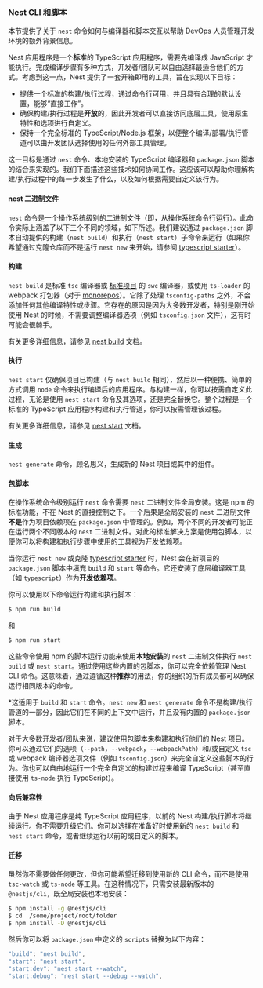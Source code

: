 ### Nest CLI 和脚本

本节提供了关于 `nest` 命令如何与编译器和脚本交互以帮助 DevOps 人员管理开发环境的额外背景信息。

Nest 应用程序是一个**标准**的 TypeScript 应用程序，需要先编译成 JavaScript 才能执行。完成编译步骤有多种方式，开发者/团队可以自由选择最适合他们的方式。考虑到这一点，Nest 提供了一套开箱即用的工具，旨在实现以下目标：

- 提供一个标准的构建/执行过程，通过命令行可用，并且具有合理的默认设置，能够“直接工作”。
- 确保构建/执行过程是**开放**的，因此开发者可以直接访问底层工具，使用原生特性和选项进行自定义。
- 保持一个完全标准的 TypeScript/Node.js 框架，以便整个编译/部署/执行管道可以由开发团队选择使用的任何外部工具管理。

这一目标是通过 `nest` 命令、本地安装的 TypeScript 编译器和 `package.json` 脚本的结合来实现的。我们下面描述这些技术如何协同工作。这应该可以帮助你理解构建/执行过程中的每一步发生了什么，以及如何根据需要自定义该行为。

#### nest 二进制文件

`nest` 命令是一个操作系统级别的二进制文件（即，从操作系统命令行运行）。此命令实际上涵盖了以下三个不同的领域，如下所述。我们建议通过 `package.json` 脚本自动提供的构建（`nest build`）和执行（`nest start`）子命令来运行（如果你希望通过克隆仓库而不是运行 `nest new` 来开始，请参阅 [typescript starter](https://github.com/nestjs/typescript-starter)）。

#### 构建

`nest build` 是标准 `tsc` 编译器或 [标准项目](https://docs.nestjs.com/cli/overview#project-structure) 的 `swc` 编译器，或使用 `ts-loader` 的 webpack 打包器（对于 [monorepos](https://docs.nestjs.com/cli/overview#project-structure)）。它除了处理 `tsconfig-paths` 之外，不会添加任何其他编译特性或步骤。它存在的原因是因为大多数开发者，特别是刚开始使用 Nest 的时候，不需要调整编译器选项（例如 `tsconfig.json` 文件），这有时可能会很棘手。

有关更多详细信息，请参见 [nest build](https://docs.nestjs.com/cli/usages#nest-build) 文档。

#### 执行

`nest start` 仅确保项目已构建（与 `nest build` 相同），然后以一种便携、简单的方式调用 `node` 命令来执行编译后的应用程序。与构建一样，你可以按需自定义此过程，无论是使用 `nest start` 命令及其选项，还是完全替换它。整个过程是一个标准的 TypeScript 应用程序构建和执行管道，你可以按需管理该过程。

有关更多详细信息，请参见 [nest start](https://docs.nestjs.com/cli/usages#nest-start) 文档。

#### 生成

`nest generate` 命令，顾名思义，生成新的 Nest 项目或其中的组件。

#### 包脚本

在操作系统命令级别运行 `nest` 命令需要 `nest` 二进制文件全局安装。这是 npm 的标准功能，不在 Nest 的直接控制之下。一个后果是全局安装的 `nest` 二进制文件**不是**作为项目依赖项在 `package.json` 中管理的。例如，两个不同的开发者可能正在运行两个不同版本的 `nest` 二进制文件。对此的标准解决方案是使用包脚本，以便你可以将构建和执行步骤中使用的工具视为开发依赖项。

当你运行 `nest new` 或克隆 [typescript starter](https://github.com/nestjs/typescript-starter) 时，Nest 会在新项目的 `package.json` 脚本中填充 `build` 和 `start` 等命令。它还安装了底层编译器工具（如 `typescript`）作为**开发依赖项**。

你可以使用以下命令运行构建和执行脚本：

```bash
$ npm run build
```

和

```bash
$ npm run start
```

这些命令使用 npm 的脚本运行功能来使用**本地安装**的 `nest` 二进制文件执行 `nest build` 或 `nest start`。通过使用这些内置的包脚本，你可以完全依赖管理 Nest CLI 命令。这意味着，通过遵循这种**推荐**的用法，你的组织的所有成员都可以确保运行相同版本的命令。

*这适用于 `build` 和 `start` 命令。`nest new` 和 `nest generate` 命令不是构建/执行管道的一部分，因此它们在不同的上下文中运行，并且没有内置的 `package.json` 脚本。

对于大多数开发者/团队来说，建议使用包脚本来构建和执行他们的 Nest 项目。你可以通过它们的选项（`--path`，`--webpack`，`--webpackPath`）和/或自定义 `tsc` 或 webpack 编译器选项文件（例如 `tsconfig.json`）来完全自定义这些脚本的行为。你也可以自由地运行一个完全自定义的构建过程来编译 TypeScript（甚至直接使用 `ts-node` 执行 TypeScript）。

#### 向后兼容性

由于 Nest 应用程序是纯 TypeScript 应用程序，以前的 Nest 构建/执行脚本将继续运行。你不需要升级它们。你可以选择在准备好时使用新的 `nest build` 和 `nest start` 命令，或者继续运行以前的或自定义的脚本。

#### 迁移

虽然你不需要做任何更改，但你可能希望迁移到使用新的 CLI 命令，而不是使用 `tsc-watch` 或 `ts-node` 等工具。在这种情况下，只需安装最新版本的 `@nestjs/cli`，既全局安装也本地安装：

```bash
$ npm install -g @nestjs/cli
$ cd  /some/project/root/folder
$ npm install -D @nestjs/cli
```

然后你可以将 `package.json` 中定义的 `scripts` 替换为以下内容：

```typescript
"build": "nest build",
"start": "nest start",
"start:dev": "nest start --watch",
"start:debug": "nest start --debug --watch",
```
